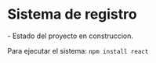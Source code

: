 <h1>Sistema de registro </h1>
- Estado del proyecto en construccion.

Para ejecutar el sistema:
```npm install react```


